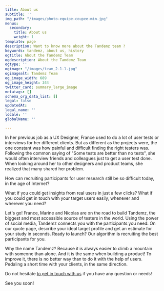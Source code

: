 ```yaml
---
title: About us
subtitle: ''
img_path: "/images/photo-equipe-coupee-min.jpg"
menus:
  secondary:
    title: About us
    weight: 1
template: page
description: Want to know more about the Tandemz team ?
keywords: tandemz, about us, history
ogtitle: About the Tandemz Team
ogdescription: About the Tandemz Team
ogtype: ''
ogimage: "/images/team_2-1-1.jpg"
ogimagealt: Tandemz Team
og_image_width: 689
og_image_height: 344
twitter_card: summary_large_image
metatags: []
schema_org_data_list: []
legal: false
updatedAt: 
legal_name: ''
locale: ''
globalName: ''

---
```

In her previous job as a UX Designer, France used to do a lot of user tests or interviews for her different clients. But as different as the projects were, the one constant was how painful and difficult finding the right testers was. Following the common saying of "Some tests are better than no tests", she would often interview friends and colleagues just to get a user test done. When looking around her to other designers and product teams, she realized that many shared her problem.

How can recruiting participants for user research still be so difficult today, in the age of Internet?

What if you could get insights from real users in just a few clicks? What if you could get in touch with your target users easily, whenever and wherever you need?

Let's go! France, Marine and Nicolas are on the road to build Tandemz, the biggest and most accessible source of testers in the world. Using the power of social media, Tandemz connects you with the participants you need. On our quote page, describe your ideal target profile and get an estimate for your study in seconds. Ready to launch? Our algorithm is recruiting the best participants for you.

Why the name Tandemz? Because it is always easier to climb a mountain with someone than alone. And it is the same when building a product! To improve it, there is no better way than to do it with the help of users. Pedaling a short time with your clients, in the same direction.

Do not hesitate [to get in touch with us](/contact "Get in touch with Tandemz team") if you have any question or needs!

See you soon!